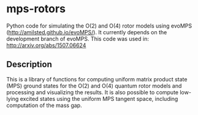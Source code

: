 # mps-rotors
Python code for simulating the O(2) and O(4) rotor models using evoMPS (http://amilsted.github.io/evoMPS/).
It currently depends on the development branch of evoMPS.
This code was used in: http://arxiv.org/abs/1507.06624

## Description
This is a library of functions for computing uniform matrix product state (MPS) ground states for the O(2) and O(4) quantum rotor models and processing and visualizing the results. It is also possible to compute low-lying excited states using the uniform MPS tangent space, including computation of the mass gap.
